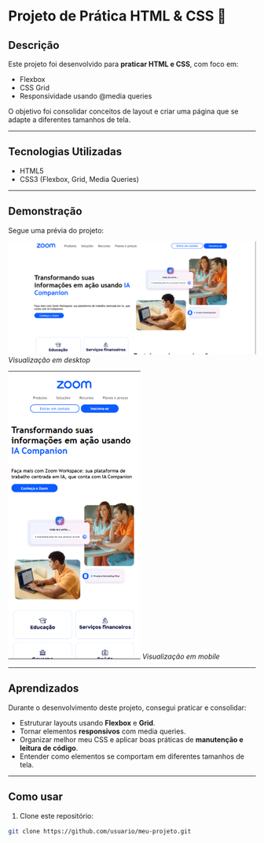 # Projeto de Prática HTML & CSS 🚀

## Descrição
Este projeto foi desenvolvido para **praticar HTML e CSS**, com foco em:
- Flexbox
- CSS Grid
- Responsividade usando @media queries

O objetivo foi consolidar conceitos de layout e criar uma página que se adapte a diferentes tamanhos de tela.

---

## Tecnologias Utilizadas
- HTML5
- CSS3 (Flexbox, Grid, Media Queries)

---

## Demonstração
Segue uma prévia do projeto:

![Print do Projeto Desktop](Screenshot_1.png)
*Visualização em desktop*

![Print do Projeto Mobile](Screenshot_2.png)
*Visualização em mobile*


---

## Aprendizados
Durante o desenvolvimento deste projeto, consegui praticar e consolidar:
- Estruturar layouts usando **Flexbox** e **Grid**.  
- Tornar elementos **responsivos** com media queries.  
- Organizar melhor meu CSS e aplicar boas práticas de **manutenção e leitura de código**.  
- Entender como elementos se comportam em diferentes tamanhos de tela.

---

## Como usar
1. Clone este repositório:
```bash
git clone https://github.com/usuario/meu-projeto.git
